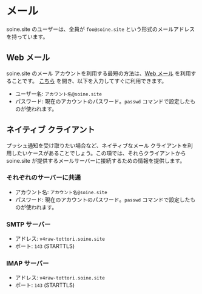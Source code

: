 # メール

soine.site のユーザーは、全員が `foo@soine.site` という形式のメールアドレスを持っています。  

## Web メール
soine.site のメール アカウントを利用する最短の方法は、[Web メール](https://webmail.soine.site) を利用することです。
[こちら](https://webmail.soine.site) を開き、以下を入力してすぐに利用できます。

* ユーザー名: `アカウント名@soine.site`
* パスワード: 現在のアカウントのパスワード。`passwd` コマンドで設定したものが使われます。

## ネイティブ クライアント
プッシュ通知を受け取りたい場合など、ネイティブなメール クライアントを利用したいケースがあることでしょう。この項では、それらクライアントから soine.site が提供するメールサーバーに接続するための情報を提供します。

### それぞれのサーバーに共通
* アカウント名: `アカウント名@soine.site`
* パスワード: 現在のアカウントのパスワード。`passwd` コマンドで設定したものが使われます。

### SMTP サーバー
* アドレス: `v4raw-tottori.soine.site`
* ポート: `143` (STARTTLS)

### IMAP サーバー
* アドレス: `v4raw-tottori.soine.site`
* ポート: `143` (STARTTLS)